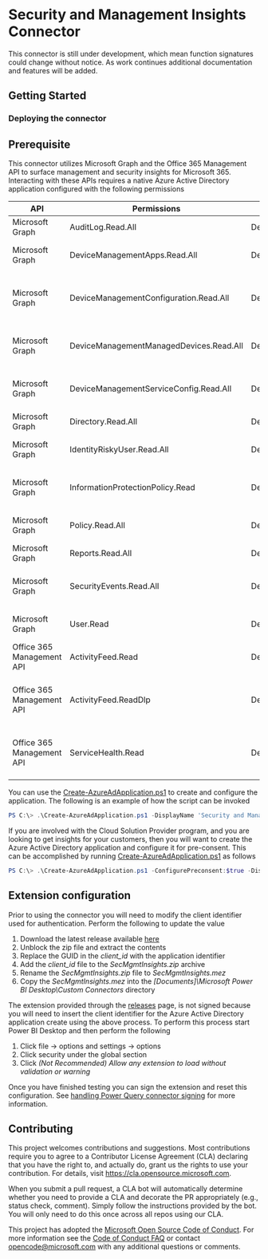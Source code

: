 # Security and Management Insights Connector

This connector is still under development, which mean function signatures could change without notice. As work continues additional documentation and features will be added. 

## Getting Started

### Deploying the connector

## Prerequisite

This connector utilizes Microsoft Graph and the Office 365 Management API to surface management and security insights for Microsoft 365. Interacting with these APIs requires a native Azure Active Directory application configured with the following permissions

| API | Permissions | Type | Description |
|-----|-------------|------|-------------|
| Microsoft Graph | AuditLog.Read.All | Delegated | Read audit log data |
| Microsoft Graph | DeviceManagementApps.Read.All | Delegated | Read Microsoft Intune apps |
| Microsoft Graph | DeviceManagementConfiguration.Read.All | Delegated | Read Microsoft Intune Device Configuration and Policies |
| Microsoft Graph | DeviceManagementManagedDevices.Read.All | Delegated | Read Microsoft Intune devices |
| Microsoft Graph | DeviceManagementServiceConfig.Read.All | Delegated | Read Microsoft Intune configuration |
| Microsoft Graph | Directory.Read.All | Delegated | Read directory data |
| Microsoft Graph | IdentityRiskyUser.Read.All | Delegated | Read identity risky user information |
| Microsoft Graph | InformationProtectionPolicy.Read | Delegated | Read user sensitivity labels and label policies |
| Microsoft Graph | Policy.Read.All | Delegated | Read your organization's policies |
| Microsoft Graph | Reports.Read.All | Delegated | Read all usage reports |
| Microsoft Graph | SecurityEvents.Read.All | Delegated | Read your organization’s security events |
| Microsoft Graph | User.Read | Delegated |  Sign in and read user profile |
| Office 365 Management API | ActivityFeed.Read | Delegated | Read activity data for your organization |
| Office 365 Management API | ActivityFeed.ReadDlp | Delegated | Read DLP policy events including detected sensitive data |
| Office 365 Management API | ServiceHealth.Read | Delegated | Read service health information for your organization |

You can use the [Create-AzureAdApplication.ps1](scripts/Create-AzureAdApplication.ps1) to create and configure the application. The following is an example of how the script can be invoked

```powershell
PS C:\> .\Create-AzureAdApplication.ps1 -DisplayName 'Security and Management Insights'
```

If you are involved with the Cloud Solution Provider program, and you are looking to get insights for your customers, then you will want to create the Azure Active Directory application and configure it for pre-consent. This can be accomplished by running [Create-AzureAdApplication.ps1](scripts/Create-AzureAdApplication.ps1) as follows

```powershell
PS C:\> .\Create-AzureAdApplication.ps1 -ConfigurePreconsent:$true -DisplayName 'Security and Management Insights'
```

## Extension configuration

Prior to using the connector you will need to modify the client identifier used for authentication. Perform the following to update the value

1. Download the latest release available [here](https://github.com/microsoft/secmgmt-insights-connector/releases/download/1.0/secmgmt-insights-connector.zip)
2. Unblock the zip file and extract the contents
3. Replace the GUID in the *client_id* with the application identifier
4. Add the *client_id* file to the *SecMgmtInsights.zip* archive
5. Rename the *SecMgmtInsights.zip* file to *SecMgmtInsights.mez*
6. Copy the *SecMgmtInsights.mez* into the *[Documents]\Microsoft Power BI Desktop\Custom Connectors* directory


The extension provided through the [releases](https://github.com/microsoft/secmgmt-insights-connector/releases) page, is not signed because you will need to insert the client identifier for the Azure Active Directory application create using the above process. To perform this process start Power BI Desktop and then perform the following

1. Click file -> options and settings -> options
2. Click security under the global section
3. Click *(Not Recommended) Allow any extension to load without validation or warning*

Once you have finished testing you can sign the extension and reset this configuration. See [handling Power Query connector signing](https://docs.microsoft.com/power-query/HandlingConnectorSigning) for more information.

## Contributing

This project welcomes contributions and suggestions.  Most contributions require you to agree to a Contributor License Agreement (CLA) declaring that you have the right to, and actually do, grant us the rights to use your contribution. For details, visit <https://cla.opensource.microsoft.com>.

When you submit a pull request, a CLA bot will automatically determine whether you need to provide a CLA and decorate the PR appropriately (e.g., status check, comment). Simply follow the instructions provided by the bot. You will only need to do this once across all repos using our CLA.

This project has adopted the [Microsoft Open Source Code of Conduct](https://opensource.microsoft.com/codeofconduct/). For more information see the [Code of Conduct FAQ](https://opensource.microsoft.com/codeofconduct/faq/) or contact [opencode@microsoft.com](mailto:opencode@microsoft.com) with any additional questions or comments.
